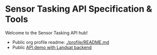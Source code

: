 # Sensor Tasking API Specification & Tools

Welcome to the Sensor Tasking API hub!

- Public org profile readme: [./profile/README.md](./profile/README.md)
- Public [API demo with Landsat backend](https://f83754fscf.execute-api.us-east-1.amazonaws.com)
